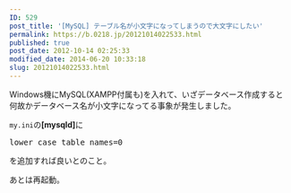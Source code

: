 ```yaml
---
ID: 529
post_title: '[MySQL] テーブル名が小文字になってしまうので大文字にしたい'
permalink: https://b.0218.jp/20121014022533.html
published: true
post_date: 2012-10-14 02:25:33
modified_date: 2014-06-20 10:33:18
slug: 20121014022533.html
---
```

Windows機にMySQL(XAMPP付属も)を入れて、いざデータベース作成すると
何故かデータベース名が小文字になってる事象が発生しました。

<code>my.ini</code>の<b>[mysqld]</b>に
<pre class="prettyprint linenums">lower_case_table_names=0</pre>
を追加すれば良いとのこと。

あとは再起動。
